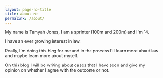 ```yaml
---
layout: page-no-title
title: About Me
permalink: /about/
---
```


My name is Tamyah Jones, I am a sprinter (100m and 200m) and I'm 14.

I have an ever growing interest in law.

Really, I'm doing this blog for me and in the process I'll learn more about law and maybe learn more about myself.

 On this blog I will be writing about cases that I have seen and give my opinion on whether I agree with the outcome or not.
